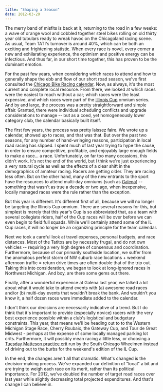 ```yaml
---
title: "Shaping a Season"
date: 2012-03-20
---
```


The merry band of misfits is back at it, returning to the road in a few weeks: a wave of orange wool and cobbled together steel bikes rolling on old thirty year old tubulars ready to wreak havoc on the Chicagoland racing scene. As usual, Team TATI's turnover is around 40%, which can be both an exciting and frightening statistic. When every race is novel, every corner a new and exhilarating experience, the optimism and positive energy can be infectious. And thus far, in our short time together, this has proven to be the dominant emotion.

For the past few years, when considering which races to attend and how to generally shape the ebb and flow of our short road season, we've first consulted the [Chicago Bike Racing calendar](http://www.chicagobikeracing.com/index.php/site/races/). Now, as always, it's the most current and complete local resource. From there, we looked at which races were the easiest to reach without a car; which races were the least expensive, and which races were part of the [Illinois Cup](http://www.illinoiscycling.org) omnium series. And by and large, the process was a pretty straightforward and simple affair. Granted, there were individual scheduling conflicts and upgrade considerations to manage -- but as a coed, yet homogeneously lower category club, the calendar basically built itself.

The first few years, the process was pretty laissez faire. We wrote up a calendar, showed up to races, and that was that. But over the past two seasons, for any number of hand-wringing reasons, participation in local road racing has slipped. I spent much of last year trying to hype the cause, in order to ensure competitive, profitable, and enjoyably large enough fields to make a race... a race. Unfortunately, on far too many occasions, this didn't work. It's not the end of the world, but I think we're just experiencing a very natural cycle as well as the effects of a clear shift in the demographics of amateur racing. Racers are getting older. They are racing less often. But on the other hand, many of the new entrants to the sport have the resources to attend multi-day omniums (such as [Galena](http://tourofgalena.com/)) -- something that wasn't as true a decade or two ago, when inexpensive, locally managed races were the rule rather than the exception.

But this year is different. It's different first of all, because we will no longer be targeting the Illinois Cup omnium. There are several reasons for this, but simplest is merely that this year's Cup is so abbreviated that, as a team with several collegiate riders, half of the Cup races will be over before we can even begin to field full squads. While we'll certainly attend some of the IL Cup races, it will no longer be an organizing principle for the team calendar.

Next we took a careful look at travel expenses, personal budgets, and race distances. Most of the Tatitos are by necessity frugal, and do not own vehicles -- requiring a very high degree of consensus and coordination. Furthermore, because of our primarily southside location, we suffer from the anomalous perfect storm of NW suburb race locations + weekend afternoon traffic = return drive times are often double that of the trip out. Taking this into consideration, we began to look at long-ignored races in Northwest Michigan. And boy, are there some gems out there.

Finally, after a wonderful experience at Galena last year, we talked a lot about what it would take to attend events with (a) awesome road races and/or (b) multi-day events that wouldn't break the bank. And wouldn't you know it, a half dozen races were immediate added to the calendar.

I don't think our decisions are necessarily indicative of a trend. But I do think that it's important to provide (especially novice) racers with the very best experience possible within a club's logistical and budgetary constraints. This year, that means we'll be heading out to to the Western Michigan Stage Race, Cherry Roubaix, the Gateway Cup, and Tour de Great Midwest - perhaps at the expense of some locally managed parking lot crits. Furthermore, it will possibly mean racing a little less, or choosing a [Tuesday Matteson practice crit](http://southchicagowheelmen.com/tuesday.html) run by the South Chicago Wheelmen instead of driving out to the burbs for the weekend's edition of the IL Cup.

In the end, the changes aren't all that dramatic. What's changed is the decision-making process. We've expanded our definition of "local" a bit and are trying to weigh each race on its merit, rather than its political importance. For 2012, we've doubled the number of target road races over last year while slightly decreasing total projected expenditures. And that's change I can believe in.
